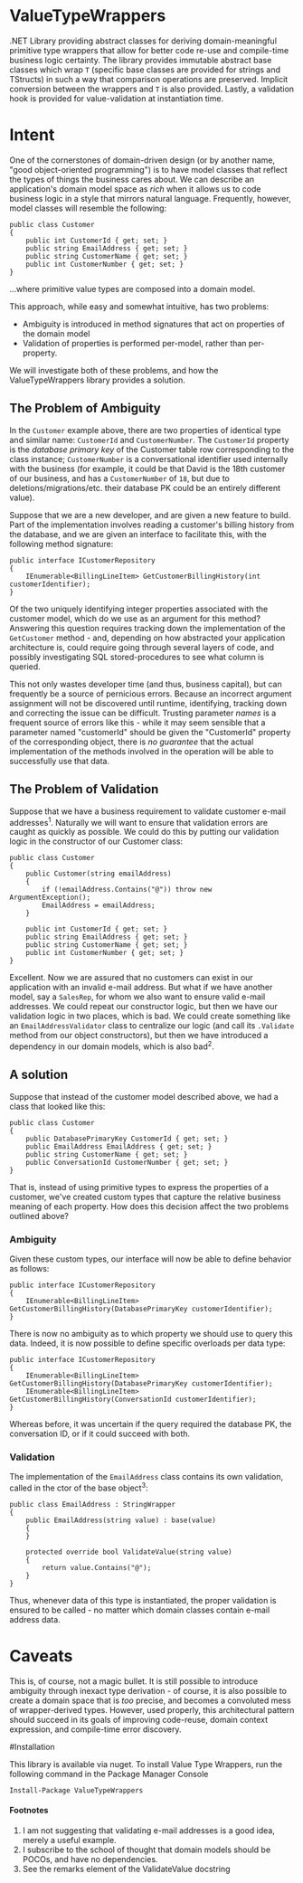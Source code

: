 # ValueTypeWrappers
.NET Library providing abstract classes for deriving domain-meaningful primitive type wrappers that allow for better code re-use and compile-time business logic certainty. The library provides immutable abstract base classes which wrap `T` (specific base classes are provided for strings and TStructs) in such a way that comparison operations are preserved. Implicit conversion between the wrappers and `T` is also provided. Lastly, a validation hook is provided for value-validation at instantiation time.

# Intent
One of the cornerstones of domain-driven design (or by another name, "good object-oriented programming") is to have model classes that reflect the types of things the business cares about. We can describe an application's domain model space as *rich* when it allows us to code business logic in a style that mirrors natural language. Frequently, however, model classes will resemble the following:


    public class Customer 
    {
        public int CustomerId { get; set; }
    	public string EmailAddress { get; set; }
        public string CustomerName { get; set; }
        public int CustomerNumber { get; set; }
    }


...where primitive value types are composed into a domain model.

This approach, while easy and somewhat intuitive, has two problems:

- Ambiguity is introduced in method signatures that act on properties of the domain model
- Validation of properties is performed per-model, rather than per-property.

We will investigate both of these problems, and how the ValueTypeWrappers library provides a solution.

## The Problem of Ambiguity

In the `Customer` example above, there are two properties of identical type and similar name: `CustomerId` and `CustomerNumber`. The `CustomerId` property is the *database primary key* of the Customer table row corresponding to the class instance; `CustomerNumber` is a conversational identifier used internally with the business (for example, it could be that David is the 18th customer of our business, and has a `CustomerNumber` of `18`, but due to deletions/migrations/etc. their database PK could be an entirely different value).

Suppose that we are a new developer, and are given a new feature to build. Part of the implementation involves reading a customer's billing history from the database, and we are given an interface to facilitate this, with the following method signature:


    public interface ICustomerRepository
    {
        IEnumerable<BillingLineItem> GetCustomerBillingHistory(int customerIdentifier);
    }


Of the two uniquely identifying integer properties associated with the customer model, which do we use as an argument for this method? Answering this question requires tracking down the implementation of the `GetCustomer` method - and, depending on how abstracted your application architecture is, could require going through several layers of code, and possibly investigating SQL stored-procedures to see what column is queried. 

This not only wastes developer time (and thus, business capital), but can frequently be a source of pernicious errors. Because an incorrect argument assignment will not be discovered until runtime, identifying, tracking down and correcting the issue can be difficult. Trusting parameter *names* is a frequent source of errors like this - while it may seem sensible that a parameter named "customerId" should be given the "CustomerId" property of the corresponding object, there is *no guarantee* that the actual implementation of the methods involved in the operation will be able to successfully use that data.

## The Problem of Validation

Suppose that we have a business requirement to validate customer e-mail addresses<sup>1</sup>. Naturally we will want to ensure that validation errors are caught as quickly as possible. We could do this by putting our validation logic in the constructor of our Customer class:

    public class Customer 
    {
        public Customer(string emailAddress) 
    	{
            if (!emailAddress.Contains("@")) throw new ArgumentException();
    		EmailAddress = emailAddress;
    	}
	
	    public int CustomerId { get; set; }
	    public string EmailAddress { get; set; }
	    public string CustomerName { get; set; }
	    public int CustomerNumber { get; set; }
    }


Excellent. Now we are assured that no customers can exist in our application with an invalid e-mail address. But what if we have another model, say a `SalesRep`, for whom we also want to ensure valid e-mail addresses. We could repeat our constructor logic, but then we have our validation logic in two places, which is bad. We could create something like an `EmailAddressValidator` class to centralize our logic (and call its `.Validate` method from our object constructors), but then we have introduced a dependency in our domain models, which is also bad<sup>2</sup>. 

## A solution

Suppose that instead of the customer model described above, we had a class that looked like this:


    public class Customer 
    {
    	public DatabasePrimaryKey CustomerId { get; set; }	
    	public EmailAddress EmailAddress { get; set; }	
    	public string CustomerName { get; set; }	
    	public ConversationId CustomerNumber { get; set; }	
    }


That is, instead of using primitive types to express the properties of a customer, we've created custom types that capture the relative business meaning of each property. How does this decision affect the two problems outlined above?

### Ambiguity

Given these custom types, our interface will now be able to define behavior as follows:


    public interface ICustomerRepository
    {
    	IEnumerable<BillingLineItem> GetCustomerBillingHistory(DatabasePrimaryKey customerIdentifier);
    }


There is now no ambiguity as to which property we should use to query this data. Indeed, it is now possible to define specific overloads per data type:


    public interface ICustomerRepository
    {
    	IEnumerable<BillingLineItem> GetCustomerBillingHistory(DatabasePrimaryKey customerIdentifier);
    	IEnumerable<BillingLineItem> GetCustomerBillingHistory(ConversationId customerIdentifier);
    }


Whereas before, it was uncertain if the query required the database PK, the conversation ID, or if it could succeed with both.

### Validation

The implementation of the `EmailAddress` class contains its own validation, called in the ctor of the base object<sup>3</sup>:


    public class EmailAddress : StringWrapper
    {
    	public EmailAddress(string value) : base(value)
    	{         
    	}

    	protected override bool ValidateValue(string value)
    	{
     		return value.Contains("@");
    	}
    }


Thus, whenever data of this type is instantiated, the proper validation is ensured to be called - no matter which domain classes contain e-mail address data.

# Caveats

This is, of course, not a magic bullet. It is still possible to introduce ambiguity through inexact type derivation - of course, it is also possible to create a domain space that is *too* precise, and becomes a convoluted mess of wrapper-derived types. However, used properly, this architectural pattern should succeed in its goals of improving code-reuse, domain context expression, and compile-time error discovery.

#Installation

This library is available via nuget. To install Value Type Wrappers, run the following command in the Package Manager Console

`Install-Package ValueTypeWrappers`

#### Footnotes

1. I am not suggesting that validating e-mail addresses is a good idea, merely a useful example.
2. I subscribe to the school of thought that domain models should be POCOs, and have no dependencies.
4. See the remarks element of the ValidateValue docstring